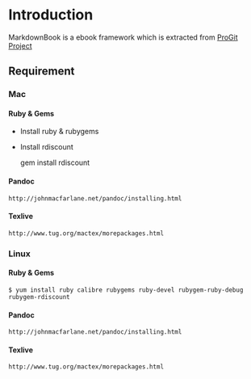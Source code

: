 # Introduction

MarkdownBook is a ebook framework which is extracted from [ProGit Project](https://github.com/progit/progit/) 

## Requirement

### Mac

#### Ruby & Gems

- Install ruby & rubygems
- Install rdiscount

	gem install rdiscount

#### Pandoc ####

	http://johnmacfarlane.net/pandoc/installing.html

#### Texlive ####

	http://www.tug.org/mactex/morepackages.html
	
### Linux


#### Ruby & Gems

	$ yum install ruby calibre rubygems ruby-devel rubygem-ruby-debug rubygem-rdiscount

#### Pandoc ####

	http://johnmacfarlane.net/pandoc/installing.html

#### Texlive ####

	http://www.tug.org/mactex/morepackages.html
	
